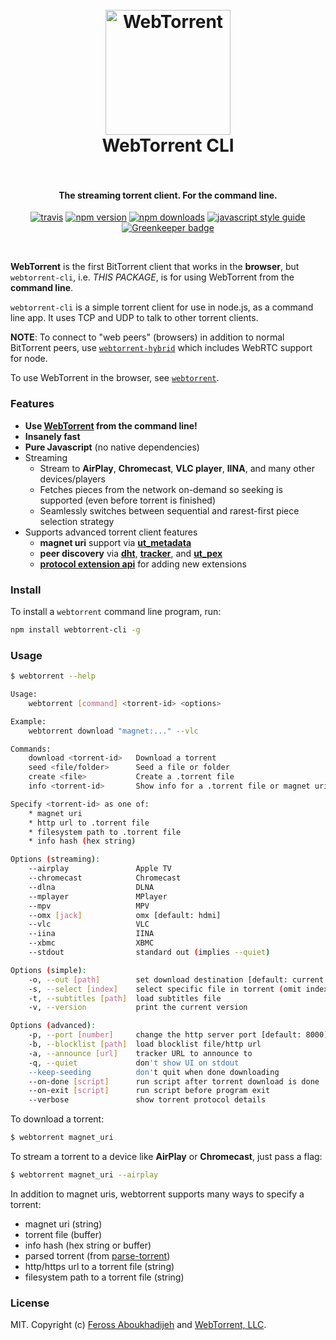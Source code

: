 <h1 align="center">
  <br>
  <a href="https://webtorrent.io"><img src="https://webtorrent.io/img/WebTorrent.png" alt="WebTorrent" width="200"></a>
  <br>
  WebTorrent CLI
  <br>
  <br>
</h1>

<h4 align="center">The streaming torrent client. For the command line.</h4>

<p align="center">
    <a href="https://travis-ci.org/webtorrent/webtorrent-cli"><img src="https://img.shields.io/travis/webtorrent/webtorrent-cli/master.svg" alt="travis"></a>
    <a href="https://npmjs.com/package/webtorrent-cli"><img src="https://img.shields.io/npm/v/webtorrent-cli.svg" alt="npm version"></a>
    <a href="https://npmjs.org/package/webtorrent-cli"><img src="https://img.shields.io/npm/dm/webtorrent-cli.svg" alt="npm downloads"></a>
    <a href="https://standardjs.com"><img src="https://img.shields.io/badge/code_style-standard-brightgreen.svg" alt="javascript style guide"></a>
    <a href="https://greenkeeper.io/"><img src="https://badges.greenkeeper.io/webtorrent/webtorrent-cli.svg" alt="Greenkeeper badge"></a>
</p>
<br>

**WebTorrent** is the first BitTorrent client that works in the **browser**, but `webtorrent-cli`,
i.e. *THIS PACKAGE*, is for using WebTorrent from the **command line**.

`webtorrent-cli` is a simple torrent client for use in node.js, as a command line app. It
uses TCP and UDP to talk to other torrent clients.

**NOTE**: To connect to "web peers" (browsers) in addition to normal BitTorrent peers, use
[`webtorrent-hybrid`](https://www.npmjs.com/package/webtorrent-hybrid) which includes WebRTC
support for node.

To use WebTorrent in the browser, see [`webtorrent`](https://www.npmjs.com/package/webtorrent).

### Features

- **Use [WebTorrent](https://webtorrent.io) from the command line!**
- **Insanely fast**
- **Pure Javascript** (no native dependencies)
- Streaming
  - Stream to **AirPlay**, **Chromecast**, **VLC player**, **IINA**, and many other devices/players
  - Fetches pieces from the network on-demand so seeking is supported (even before torrent is finished)
  - Seamlessly switches between sequential and rarest-first piece selection strategy
- Supports advanced torrent client features
  - **magnet uri** support via **[ut_metadata](https://www.npmjs.com/package/ut_metadata)**
  - **peer discovery** via **[dht](https://www.npmjs.com/package/bittorrent-dht)**,
    **[tracker](https://www.npmjs.com/package/bittorrent-tracker)**, and
    **[ut_pex](https://www.npmjs.com/package/ut_pex)**
  - **[protocol extension api](https://www.npmjs.com/package/bittorrent-protocol#extension-api)**
    for adding new extensions

### Install

To install a `webtorrent` command line program, run:

```bash
npm install webtorrent-cli -g
```

### Usage

```bash
$ webtorrent --help

Usage:
    webtorrent [command] <torrent-id> <options>

Example:
    webtorrent download "magnet:..." --vlc

Commands:
    download <torrent-id>   Download a torrent
    seed <file/folder>      Seed a file or folder
    create <file>           Create a .torrent file
    info <torrent-id>       Show info for a .torrent file or magnet uri

Specify <torrent-id> as one of:
    * magnet uri
    * http url to .torrent file
    * filesystem path to .torrent file
    * info hash (hex string)

Options (streaming):
    --airplay               Apple TV
    --chromecast            Chromecast
    --dlna                  DLNA
    --mplayer               MPlayer
    --mpv                   MPV
    --omx [jack]            omx [default: hdmi]
    --vlc                   VLC
    --iina                  IINA
    --xbmc                  XBMC
    --stdout                standard out (implies --quiet)

Options (simple):
    -o, --out [path]        set download destination [default: current directory]
    -s, --select [index]    select specific file in torrent (omit index for file list)
    -t, --subtitles [path]  load subtitles file
    -v, --version           print the current version

Options (advanced):
    -p, --port [number]     change the http server port [default: 8000]
    -b, --blocklist [path]  load blocklist file/http url
    -a, --announce [url]    tracker URL to announce to
    -q, --quiet             don't show UI on stdout
    --keep-seeding          don't quit when done downloading
    --on-done [script]      run script after torrent download is done
    --on-exit [script]      run script before program exit
    --verbose               show torrent protocol details
```

To download a torrent:

```bash
$ webtorrent magnet_uri
```

To stream a torrent to a device like **AirPlay** or **Chromecast**, just pass a flag:

```bash
$ webtorrent magnet_uri --airplay
```

In addition to magnet uris, webtorrent supports many ways to specify a torrent:

- magnet uri (string)
- torrent file (buffer)
- info hash (hex string or buffer)
- parsed torrent (from [parse-torrent](https://www.npmjs.com/package/parse-torrent))
- http/https url to a torrent file (string)
- filesystem path to a torrent file (string)

### License

MIT. Copyright (c) [Feross Aboukhadijeh](https://feross.org) and [WebTorrent, LLC](https://webtorrent.io).
